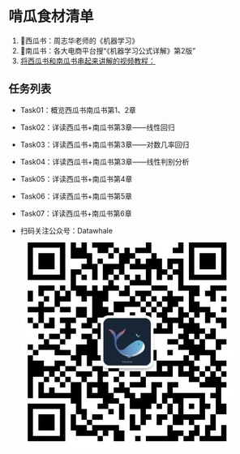 
# 啃瓜食材清单
1. 🍉西瓜书：周志华老师的《机器学习》
2. 🎃南瓜书：各大电商平台搜“《机器学习公式详解》第2版”
3. [将西瓜书和南瓜书串起来讲解的视频教程：](https://www.bilibili.com/video/BV1Mh411e7VU)

## 任务列表

- Task01：概览西瓜书南瓜书第1、2章
- Task02：详读西瓜书+南瓜书第3章——线性回归
- Task03：详读西瓜书+南瓜书第3章——对数几率回归
- Task04：详读西瓜书+南瓜书第3章——线性判别分析
- Task05：详读西瓜书+南瓜书第4章
- Task06：详读西瓜书+南瓜书第5章
- Task07：详读西瓜书+南瓜书第6章

- 扫码关注公众号：Datawhale
![Datawhale](image.png)




